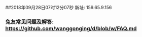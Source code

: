 ##2018年09月28日07时12分07秒 新址: 159.65.9.156
### 兔友常见问题及解答: https://github.com/wanggonging/d/blob/w/FAQ.md
